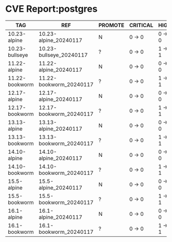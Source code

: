 # CVE Report:postgres
|      TAG       |           REF           | PROMOTE | CRITICAL |  HIGH  | MEDIUM |  LOW   | UNKNOWN |
|----------------|-------------------------|---------|----------|--------|--------|--------|---------|
| 10.23-alpine   | 10.23-alpine_20240117   | N       | 0 -> 0   | 0 -> 0 | 0 -> 0 | 0 -> 0 | 0 -> 0  |
| 10.23-bullseye | 10.23-bullseye_20240117 | ?       | 0 -> 0   | 1 -> 1 | 4 -> 4 | 1 -> 1 | 0 -> 0  |
| 11.22-alpine   | 11.22-alpine_20240117   | N       | 0 -> 0   | 0 -> 0 | 0 -> 0 | 0 -> 0 | 0 -> 0  |
| 11.22-bookworm | 11.22-bookworm_20240117 | ?       | 0 -> 0   | 1 -> 1 | 3 -> 2 | 1 -> 1 | 0 -> 0  |
| 12.17-alpine   | 12.17-alpine_20240117   | N       | 0 -> 0   | 0 -> 0 | 0 -> 0 | 0 -> 0 | 0 -> 0  |
| 12.17-bookworm | 12.17-bookworm_20240117 | ?       | 0 -> 0   | 1 -> 1 | 3 -> 2 | 1 -> 1 | 0 -> 0  |
| 13.13-alpine   | 13.13-alpine_20240117   | N       | 0 -> 0   | 0 -> 0 | 0 -> 0 | 0 -> 0 | 0 -> 0  |
| 13.13-bookworm | 13.13-bookworm_20240117 | ?       | 0 -> 0   | 1 -> 1 | 3 -> 2 | 1 -> 1 | 0 -> 0  |
| 14.10-alpine   | 14.10-alpine_20240117   | N       | 0 -> 0   | 0 -> 0 | 0 -> 0 | 0 -> 0 | 0 -> 0  |
| 14.10-bookworm | 14.10-bookworm_20240117 | ?       | 0 -> 0   | 1 -> 1 | 3 -> 2 | 1 -> 1 | 0 -> 0  |
| 15.5-alpine    | 15.5-alpine_20240117    | N       | 0 -> 0   | 0 -> 0 | 0 -> 0 | 0 -> 0 | 0 -> 0  |
| 15.5-bookworm  | 15.5-bookworm_20240117  | ?       | 0 -> 0   | 1 -> 1 | 3 -> 2 | 1 -> 1 | 0 -> 0  |
| 16.1-alpine    | 16.1-alpine_20240117    | N       | 0 -> 0   | 0 -> 0 | 0 -> 0 | 0 -> 0 | 0 -> 0  |
| 16.1-bookworm  | 16.1-bookworm_20240117  | ?       | 0 -> 0   | 1 -> 1 | 3 -> 2 | 1 -> 1 | 0 -> 0  |
